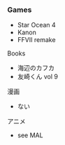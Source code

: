 ### Games
* Star Ocean 4
* Kanon
* FFVII remake

Books
* 海辺のカフカ
* 友崎くん vol 9

漫画
* ない

アニメ
* see MAL

